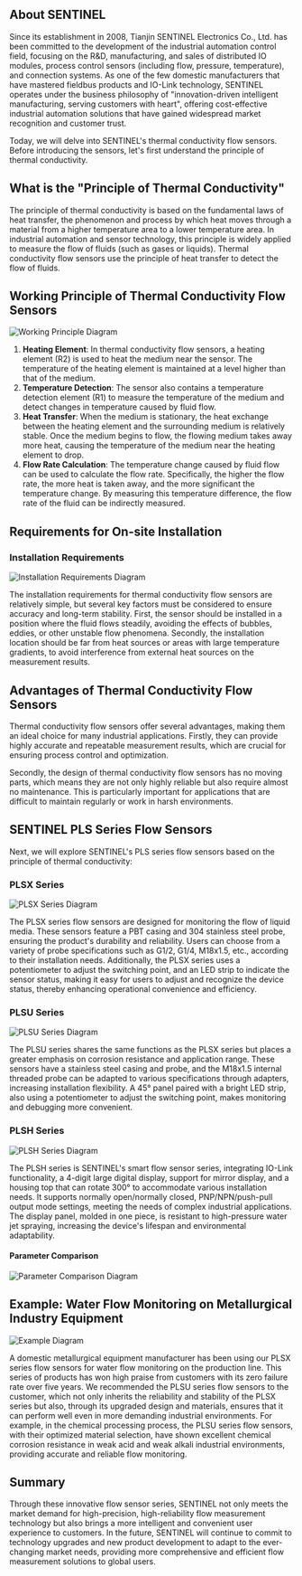 ## About SENTINEL

Since its establishment in 2008, Tianjin SENTINEL Electronics Co., Ltd. has been committed to the development of the industrial automation control field, focusing on the R&D, manufacturing, and sales of distributed IO modules, process control sensors (including flow, pressure, temperature), and connection systems. As one of the few domestic manufacturers that have mastered fieldbus products and IO-Link technology, SENTINEL operates under the business philosophy of "innovation-driven intelligent manufacturing, serving customers with heart", offering cost-effective industrial automation solutions that have gained widespread market recognition and customer trust.

Today, we will delve into SENTINEL's thermal conductivity flow sensors. Before introducing the sensors, let's first understand the principle of thermal conductivity.

## What is the "Principle of Thermal Conductivity"

The principle of thermal conductivity is based on the fundamental laws of heat transfer, the phenomenon and process by which heat moves through a material from a higher temperature area to a lower temperature area. In industrial automation and sensor technology, this principle is widely applied to measure the flow of fluids (such as gases or liquids). Thermal conductivity flow sensors use the principle of heat transfer to detect the flow of fluids.

## Working Principle of Thermal Conductivity Flow Sensors

![Working Principle Diagram](http://image.sentinel-china.com/202404111154034.png)

1. **Heating Element**: In thermal conductivity flow sensors, a heating element (R2) is used to heat the medium near the sensor. The temperature of the heating element is maintained at a level higher than that of the medium.
2. **Temperature Detection**: The sensor also contains a temperature detection element (R1) to measure the temperature of the medium and detect changes in temperature caused by fluid flow.
3. **Heat Transfer**: When the medium is stationary, the heat exchange between the heating element and the surrounding medium is relatively stable. Once the medium begins to flow, the flowing medium takes away more heat, causing the temperature of the medium near the heating element to drop.
4. **Flow Rate Calculation**: The temperature change caused by fluid flow can be used to calculate the flow rate. Specifically, the higher the flow rate, the more heat is taken away, and the more significant the temperature change. By measuring this temperature difference, the flow rate of the fluid can be indirectly measured.

## Requirements for On-site Installation

### Installation Requirements

![Installation Requirements Diagram](http://image.sentinel-china.com/202404111156280.png)

The installation requirements for thermal conductivity flow sensors are relatively simple, but several key factors must be considered to ensure accuracy and long-term stability. First, the sensor should be installed in a position where the fluid flows steadily, avoiding the effects of bubbles, eddies, or other unstable flow phenomena. Secondly, the installation location should be far from heat sources or areas with large temperature gradients, to avoid interference from external heat sources on the measurement results.

## Advantages of Thermal Conductivity Flow Sensors

Thermal conductivity flow sensors offer several advantages, making them an ideal choice for many industrial applications. Firstly, they can provide highly accurate and repeatable measurement results, which are crucial for ensuring process control and optimization.

Secondly, the design of thermal conductivity flow sensors has no moving parts, which means they are not only highly reliable but also require almost no maintenance. This is particularly important for applications that are difficult to maintain regularly or work in harsh environments.

## SENTINEL PLS Series Flow Sensors

Next, we will explore SENTINEL's PLS series flow sensors based on the principle of thermal conductivity:

### PLSX Series

![PLSX Series Diagram](http://image.sentinel-china.com/202404111128616.png)

The PLSX series flow sensors are designed for monitoring the flow of liquid media. These sensors feature a PBT casing and 304 stainless steel probe, ensuring the product's durability and reliability. Users can choose from a variety of probe specifications such as G1/2, G1/4, M18x1.5, etc., according to their installation needs. Additionally, the PLSX series uses a potentiometer to adjust the switching point, and an LED strip to indicate the sensor status, making it easy for users to adjust and recognize the device status, thereby enhancing operational convenience and efficiency.

### PLSU Series

![PLSU Series Diagram](http://image.sentinel-china.com/202401191053914.png)

The PLSU series shares the same functions as the PLSX series but places a greater emphasis on corrosion resistance and application range. These sensors have a stainless steel casing and probe, and the M18x1.5 internal threaded probe can be adapted to various specifications through adapters, increasing installation flexibility. A 45° panel paired with a bright LED strip, also using a potentiometer to adjust the switching point, makes monitoring and debugging more convenient.

### PLSH Series

![PLSH Series Diagram](http://image.sentinel-china.com/202404111131282.png)

The PLSH series is SENTINEL's smart flow sensor series, integrating IO-Link functionality, a 4-digit large digital display, support for mirror display, and a housing top that can rotate 300° to accommodate various installation needs. It supports normally open/normally closed, PNP/NPN/push-pull output mode settings, meeting the needs of complex industrial applications. The display panel, molded in one piece, is resistant to high-pressure water jet spraying, increasing the device's lifespan and environmental adaptability.

#### Parameter Comparison

![Parameter Comparison Diagram](http://image.sentinel-china.com/202404111152909.png)

## Example: Water Flow Monitoring on Metallurgical Industry Equipment

![Example Diagram](http://image.sentinel-china.com/202403051005709.png)

A domestic metallurgical equipment manufacturer has been using our PLSX series flow sensors for water flow monitoring on the production line. This series of products has won high praise from customers with its zero failure rate over five years. We recommended the PLSU series flow sensors to the customer, which not only inherits the reliability and stability of the PLSX series but also, through its upgraded design and materials, ensures that it can perform well even in more demanding industrial environments. For example, in the chemical processing process, the PLSU series flow sensors, with their optimized material selection, have shown excellent chemical corrosion resistance in weak acid and weak alkali industrial environments, providing accurate and reliable flow monitoring.

## Summary

Through these innovative flow sensor series, SENTINEL not only meets the market demand for high-precision, high-reliability flow measurement technology but also brings a more intelligent and convenient user experience to customers. In the future, SENTINEL will continue to commit to technology upgrades and new product development to adapt to the ever-changing market needs, providing more comprehensive and efficient flow measurement solutions to global users.

